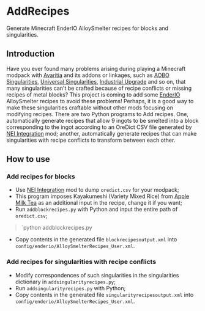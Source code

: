 # AddRecipes
Generate Minecraft EnderIO AlloySmelter recipes for blocks and singularities.

## Introduction
Have you ever found many problems arising during playing a Minecraft modpack with [Avaritia](https://www.curseforge.com/minecraft/mc-mods/avaritia) and its addons or linkages, such as [AOBO Singularities](https://www.curseforge.com/minecraft/mc-mods/aobd-singularities), [Universal Singularities](https://legacy.curseforge.com/minecraft/mc-mods/universal-singularities), [Industrial Upgrade](https://www.curseforge.com/minecraft/mc-mods/industrial-upgrade) and so on, that many singularities can't be crafted because of recipe conflicts or missing recipes of metal blocks? This project is coming to add some [EnderIO](https://www.enderio.com/) AlloySmelter recipes to avoid these problems! Perhaps, it is a good way to make these singularities craftable without other mods focusing on modifying recipes.
There are two Python programs to Add recipes. One, automatically generate recipes that allow 9 ingots to be smelted into a block corresponding to the ingot according to an OreDict CSV file generated by [NEI Integration](https://www.curseforge.com/minecraft/mc-mods/nei-integration) mod; another, automatically generate recipes that can make singularities with recipe conflicts to transform between each other.

## How to use

### Add recipes for blocks
- Use [NEI Integration](https://www.curseforge.com/minecraft/mc-mods/nei-integration) mod to dump `oredict.csv` for your modpack;
- This program imposes Kayakumeshi (Variety Mixed Rice) from [Apple Milk Tea](https://www.curseforge.com/minecraft/mc-mods/applemilktea2) as an additional input in the recipe, change it if you want;
- Run `addblockrecipes.py` with Python and input the entire path of `oredict.csv`;
>`python addblockrecipes.py
- Copy contents in the generated file `blockrecipesoutput.xml` into `config/enderio/AlloySmelterRecipes_User.xml`.

### Add recipes for singularities with recipe conflicts
- Modify correspondences of such singularities in the singularities dictionary in `addsingularityrecipes.py`;
- Run `addsingularityrecipes.py` with Python;
- Copy contents in the generated file `singularityrecipesoutput.xml` into `config/enderio/AlloySmelterRecipes_User.xml`.
